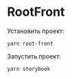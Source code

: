 # RootFront

Установить проект:
```shell
yarn root-front
```

Запустить проект:
```shell
yarn storybook
```
